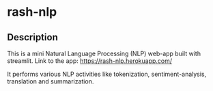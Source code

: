 # rash-nlp

## Description

This is a mini Natural Language Processing (NLP) web-app built with streamlit.
Link to the app: https://rash-nlp.herokuapp.com/

 It performs various NLP activities like tokenization, sentiment-analysis, translation and summarization.
